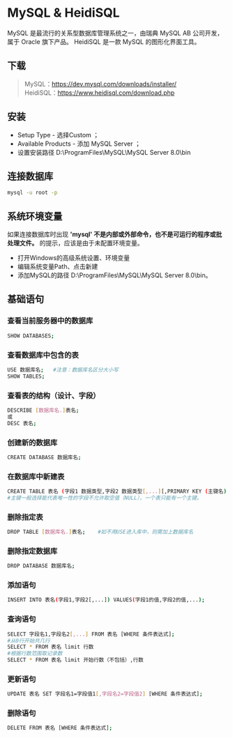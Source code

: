 # MySQL & HeidiSQL

MySQL 是最流行的关系型数据库管理系统之一，由瑞典 MySQL AB 公司开发，属于 Oracle 旗下产品。
HeidiSQL 是一款 MySQL 的图形化界面工具。

## 下载

> MySQL：<https://dev.mysql.com/downloads/installer/>  
> HeidiSQL：<https://www.heidisql.com/download.php>

## 安装

- Setup Type - 选择Custom ；
- Available Products - 添加 MySQL Server ；
- 设置安装路径 D:\ProgramFiles\MySQL\MySQL Server 8.0\bin

## 连接数据库

``` bash
mysql -u root -p
```

## 系统环境变量

如果连接数据库时出现 **'mysql' 不是内部或外部命令，也不是可运行的程序或批处理文件。** 的提示，应该是由于未配置环境变量。

- 打开Windows的高级系统设置、环境变量
- 编辑系统变量Path、点击新建
- 添加MySQL的路径 D:\ProgramFiles\MySQL\MySQL Server 8.0\bin。

## 基础语句

### 查看当前服务器中的数据库

``` bash
SHOW DATABASES;    
```

### 查看数据库中包含的表

``` bash
USE 数据库名;   #注意：数据库名区分大小写
SHOW TABLES;
```

### 查看表的结构（设计、字段）

``` bash
DESCRIBE [数据库名.]表名;
或
DESC 表名;
```

### 创建新的数据库

``` bash
CREATE DATABASE 数据库名;
```

### 在数据库中新建表

``` bash
CREATE TABLE 表名 (字段1 数据类型,字段2 数据类型[,...][,PRIMARY KEY (主键名)]);
#主键一般选择能代表唯一性的字段不允许取空值（NULL），一个表只能有一个主键。
```

### 删除指定表

``` bash
DROP TABLE [数据库名.]表名;    #如不用USE进入库中，则需加上数据库名
```

### 删除指定数据库

``` bash
DROP DATABASE 数据库名;
```

### 添加语句

``` bash
INSERT INTO 表名(字段1,字段2[,...]) VALUES(字段1的值,字段2的值,...);
```

### 查询语句

``` bash
SELECT 字段名1,字段名2[,...] FROM 表名 [WHERE 条件表达式];
#从0行开始共几行
SELECT * FROM 表名 limit 行数 
#根据行数范围取记录数
SELECT * FROM 表名 limit 开始行数（不包括）,行数
```

### 更新语句

``` bash
UPDATE 表名 SET 字段名1=字段值1[,字段名2=字段值2] [WHERE 条件表达式];
```

### 删除语句

``` bash
DELETE FROM 表名 [WHERE 条件表达式];
```
